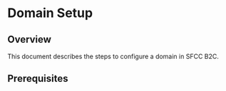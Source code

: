 # Domain Setup

## Overview

This document describes the steps to configure a domain in SFCC B2C.

## Prerequisites

